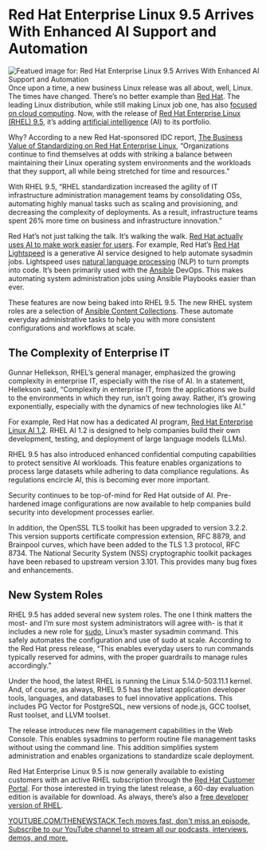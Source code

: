 # Red Hat Enterprise Linux 9.5 Arrives With Enhanced AI Support and Automation
![Featued image for: Red Hat Enterprise Linux 9.5 Arrives With Enhanced AI Support and Automation](https://cdn.thenewstack.io/media/2024/11/c57d7e8e-redhat-1024x683.png)
Once upon a time, a new business Linux release was all about, well, Linux. The times have changed. There’s no better example than [Red Hat](https://www.openshift.com/try?utm_content=inline+mention). The leading Linux distribution, while still making Linux job one, has also [focused on cloud computing](https://thenewstack.io/red-hat-rethinks-the-linux-distro-for-the-container-age/). Now, with the release of [Red Hat Enterprise Linux (RHEL) 9.5](https://docs.redhat.com/en/documentation/red_hat_enterprise_linux/9/html/9.5_release_notes/index), it’s adding [artificial intelligence](https://thenewstack.io/ai/) (AI) to its portfolio.

Why? According to a new Red Hat-sponsored IDC report, [The Business Value of Standardizing on Red Hat Enterprise Linux](https://cts.businesswire.com/ct/CT?id=smartlink&url=https%3A%2F%2Fwww.redhat.com%2Fen%2Fresources%2Fidc-executive-summary-standardizing-analyst-material&esheet=54152568&newsitemid=20241113036427&lan=en-US&anchor=The+Business+Value+of+Standardizing+on+Red+Hat+Enterprise+Linux&index=1&md5=0bea3060b81f685e79f37d82d3edb93a&_gl=1*1xqv5kd*_gcl_au*MTkyMTc1NjE5MC4xNzMxNjA1MzMy*_ga*Mjk2NDc0MjU0LjE3MzE2MDUzMzI.*_ga_ZQWF70T3FK*MTczMjAzOTQ5Ny40LjAuMTczMjAzOTQ5Ny42MC4wLjA.), “Organizations continue to find themselves at odds with striking a balance between maintaining their Linux operating system environments and the workloads that they support, all while being stretched for time and resources.”

With RHEL 9.5, “RHEL standardization increased the agility of IT infrastructure administration management teams by consolidating OSs, automating highly manual tasks such as scaling and provisioning, and decreasing the complexity of deployments. As a result, infrastructure teams spent 26% more time on business and infrastructure innovation.”

Red Hat’s not just talking the talk. It’s walking the walk. [Red Hat actually uses AI to make work easier for users](https://www.zdnet.com/article/how-red-hat-is-embracing-ai-to-make-sysadmin-lives-easier/). For example, Red Hat’s [Red Hat Lightspeed](https://www.redhat.com/en/technologies/management/ansible/ansible-lightspeed) is a generative AI service designed to help automate sysadmin jobs. Lightspeed uses [natural language processing](https://www.ibm.com/topics/natural-language-processing) (NLP) to turn prompts into code. It’s been primarily used with the [Ansible](https://www.ansible.com/) DevOps. This makes automating system administration jobs using Ansible Playbooks easier than ever.

These features are now being baked into RHEL 9.5. The new RHEL system roles are a selection of [Ansible Content Collections](https://www.redhat.com/en/technologies/management/ansible/content-collections). These automate everyday administrative tasks to help you with more consistent configurations and workflows at scale.

## The Complexity of Enterprise IT
Gunnar Hellekson, RHEL’s general manager, emphasized the growing complexity in enterprise IT, especially with the rise of AI. In a statement, Hellekson said, “Complexity in enterprise IT, from the applications we build to the environments in which they run, isn’t going away. Rather, it’s growing exponentially, especially with the dynamics of new technologies like AI.”

For example, Red Hat now has a dedicated AI program, [Red Hat Enterprise Linux AI 1.2](https://docs.redhat.com/en/documentation/red_hat_enterprise_linux_ai). RHEL AI 1.2 is designed to help companies build their own development, testing, and deployment of large language models (LLMs).

RHEL 9.5 has also introduced enhanced confidential computing capabilities to protect sensitive AI workloads. This feature enables organizations to process large datasets while adhering to data compliance regulations. As regulations encircle AI, this is becoming ever more important.

Security continues to be top-of-mind for Red Hat outside of AI. Pre-hardened image configurations are now available to help companies build security into development processes earlier.

In addition, the OpenSSL TLS toolkit has been upgraded to version 3.2.2. This version supports certificate compression extension, RFC 8879, and Brainpool curves, which have been added to the TLS 1.3 protocol, RFC 8734. The National Security System (NSS) cryptographic toolkit packages have been rebased to upstream version 3.101. This provides many bug fixes and enhancements.

## New System Roles
RHEL 9.5 has added several new system roles. The one I think matters the most- and I’m sure most system administrators will agree with- is that it includes a new role for [sudo](https://thenewstack.io/linux-understand-sudo-to-rule-your-server/), Linux’s master sysadmin command. This safely automates the configuration and use of sudo at scale. According to the Red Hat press release, “This enables everyday users to run commands typically reserved for admins, with the proper guardrails to manage rules accordingly.”

Under the hood, the latest RHEL is running the Linux 5.14.0-503.11.1 kernel. And, of course, as always, RHEL 9.5 has the latest application developer tools, languages, and databases to fuel innovative applications. This includes PG Vector for PostgreSQL, new versions of node.js, GCC toolset, Rust toolset, and LLVM toolset.

The release introduces new file management capabilities in the Web Console. This enables sysadmins to perform routine file management tasks without using the command line. This addition simplifies system administration and enables organizations to standardize scale deployment.

Red Hat Enterprise Linux 9.5 is now generally available to existing customers with an active RHEL subscription through the [Red Hat Customer Portal](https://access.redhat.com/). For those interested in trying the latest release, a 60-day evaluation edition is available for download. As always, there’s also a [free developer version of RHEL](https://developers.redhat.com/products/rhel/download#getredhatenterpriselinux7163).

[
YOUTUBE.COM/THENEWSTACK
Tech moves fast, don't miss an episode. Subscribe to our YouTube
channel to stream all our podcasts, interviews, demos, and more.
](https://youtube.com/thenewstack?sub_confirmation=1)